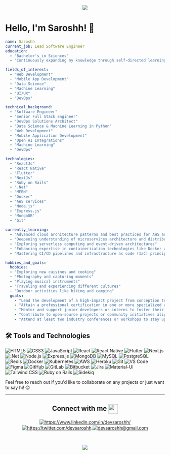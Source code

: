 <p align="center">
  <img src="https://capsule-render.vercel.app/api?type=waving&color=gradient&text=Hello!&height=100&section=header"/>
</p>

# Hello, I'm Saroshh! 👋



```yaml
name: Saroshh
current_job: Lead Software Engineer
education:
  - "Bachelor's in Sciences"
  - "Continuously expanding my knowledge through self-directed learning and professional development courses."

fields_of_interest:
  - "Web Development"
  - "Mobile App Development"
  - "Data Science"
  - "Machine Learning"
  - "UI/UX"
  - "DevOps"

technical_background:
  - "Software Engineer"
  - "Senior Full Stack Engineer"
  - "DevOps Solutions Architect"
  - "Data Science & Machine Learning in Python"
  - "Web Development"
  - "Mobile Application Development"
  - "Open AI Integrations"
  - "Machine Learning"
  - "DevOps"

technologies:
  - "ReactJs"
  - "React Native"
  - "Flutter"
  - "NextJs"
  - "Ruby on Rails"
  - ".Net"
  - "MERN"
  - "Docker"
  - "AWS services"
  - "Node.js"
  - "Express.js"
  - "MongoDB"
  - "Git"
  
currently_learning:
  - "Advanced cloud architecture patterns and best practices for AWS and Azure"
  - "Deepening understanding of microservices architecture and distributed systems"
  - "Exploring serverless computing and event-driven architectures"
  - "Enhancing expertise in containerization technologies like Docker and Kubernetes"
  - "Mastering CI/CD pipelines and infrastructure as code (IaC) principles"

hobbies_and_goals:
  hobbies:
  - "Exploring new cuisines and cooking"
  - "Photography and capturing moments"
  - "Playing musical instruments"
  - "Traveling and experiencing different cultures"
  - "Outdoor activities like hiking and camping"
  goals:
    - "Lead the development of a high-impact project from conception to deployment."
    - "Attain a professional certification in one or more specialized areas (e.g., AWS Solutions Architect, Google Professional Data Engineer)."
    - "Mentor and support junior developers or interns to foster their growth and development."
    - "Contribute to open-source projects or community initiatives aligned with personal interests and expertise."
    - "Attend at least two industry conferences or workshops to stay updated with emerging trends and technologies."

```

## 🛠️ Tools and Technologies

![HTML5](https://img.shields.io/badge/html5-%23E34F26.svg?style=for-the-badge&logo=html5&logoColor=white)
![CSS3](https://img.shields.io/badge/css3-%231572B6.svg?style=for-the-badge&logo=css3&logoColor=white)
![JavaScript](https://img.shields.io/badge/javascript-%23F7DF1E.svg?style=for-the-badge&logo=javascript&logoColor=black)
![React](https://img.shields.io/badge/react-%2320232a.svg?style=for-the-badge&logo=react&logoColor=%2361DAFB)
![React Native](https://img.shields.io/badge/react_native-%2320232a.svg?style=for-the-badge&logo=react&logoColor=%2361DAFB)
![Flutter](https://img.shields.io/badge/flutter-%2302569B.svg?style=for-the-badge&logo=flutter&logoColor=white)
![Next.js](https://img.shields.io/badge/next.js-%23000000.svg?style=for-the-badge&logo=next.js&logoColor=white)
![.Net](https://img.shields.io/badge/.net-%23512BD4.svg?style=for-the-badge&logo=dotnet&logoColor=white)
![Node.js](https://img.shields.io/badge/node.js-%2343853D.svg?style=for-the-badge&logo=node.js&logoColor=white)
![Express.js](https://img.shields.io/badge/express.js-%23404d59.svg?style=for-the-badge&logo=express&logoColor=%2361DAFB)
![MongoDB](https://img.shields.io/badge/mongodb-%234ea94b.svg?style=for-the-badge&logo=mongodb&logoColor=white)
![MySQL](https://img.shields.io/badge/mysql-%2300f.svg?style=for-the-badge&logo=mysql&logoColor=white)
![PostgreSQL](https://img.shields.io/badge/postgresql-%23316192.svg?style=for-the-badge&logo=postgresql&logoColor=white)
![Redis](https://img.shields.io/badge/redis-%23DD0031.svg?style=for-the-badge&logo=redis&logoColor=white)
![Docker](https://img.shields.io/badge/docker-%230db7ed.svg?style=for-the-badge&logo=docker&logoColor=white)
![Kubernetes](https://img.shields.io/badge/kubernetes-%23326ce5.svg?style=for-the-badge&logo=kubernetes&logoColor=white)
![AWS](https://img.shields.io/badge/Amazon_AWS-%23232F3E.svg?style=for-the-badge&logo=amazon-aws&logoColor=white)
![Heroku](https://img.shields.io/badge/heroku-%23430098.svg?style=for-the-badge&logo=heroku&logoColor=white)
![Git](https://img.shields.io/badge/git-%23F05033.svg?style=for-the-badge&logo=git&logoColor=white)
![VS Code](https://img.shields.io/badge/VS%20Code-%23007ACC.svg?style=for-the-badge&logo=visual-studio-code&logoColor=white)
![Figma](https://img.shields.io/badge/figma-%23F24E1E.svg?style=for-the-badge&logo=figma&logoColor=white)
![GitHub](https://img.shields.io/badge/github-%23181717.svg?style=for-the-badge&logo=github&logoColor=white)
![GitLab](https://img.shields.io/badge/gitlab-%23181717.svg?style=for-the-badge&logo=gitlab&logoColor=white)
![Bitbucket](https://img.shields.io/badge/bitbucket-%230047B3.svg?style=for-the-badge&logo=bitbucket&logoColor=white)
![Jira](https://img.shields.io/badge/jira-%230A0FFF.svg?style=for-the-badge&logo=jira&logoColor=white)
![Material-UI](https://img.shields.io/badge/material--ui-%230081CB.svg?style=for-the-badge&logo=material-ui&logoColor=white)
![Tailwind CSS](https://img.shields.io/badge/tailwindcss-%2338B2AC.svg?style=for-the-badge&logo=tailwind-css&logoColor=white)
![Ruby on Rails](https://img.shields.io/badge/ruby_on_rails-%23CC0000.svg?style=for-the-badge&logo=ruby-on-rails&logoColor=white)
![Sidekiq](https://img.shields.io/badge/sidekiq-%232C3E50.svg?style=for-the-badge&logo=sidekiq&logoColor=white)




Feel free to reach out if you'd like to collaborate on any projects or just want to say hi! 😊

---
<!----------------------------------- Social Media Links Section ------------------------------------>
<h2 align="center">
    Connect with me
    <a>
        <img align="center" src="https://user-images.githubusercontent.com/52236473/210716966-d30ec997-ad2d-488e-9406-b7305bb3a72e.png" width="30" />
    <a/>
</h2>
<p align="center">
    <a href="https://www.linkedin.com/in/devsaroshh/">
        <img align="center" src="https://img.shields.io/badge/LinkedIn-0077B5?style=for-the-badge&logo=linkedin&logoColor=white" alt="https://www.linkedin.com/in/devsaroshh/" />
    </a>
    <a href="https://twitter.com/devsaroshh">
        <img align="center" src="https://img.shields.io/badge/Twitter-1DA1F2?style=for-the-badge&logo=twitter&logoColor=white" alt="https://twitter.com/devsaroshh" />
    </a>
    <a title="sumitsharma9968@gmail.com" href="mailto:devsaroshh@gmail.com">
        <img align="center" src="https://img.shields.io/badge/Gmail-D14836?style=for-the-badge&logo=gmail&logoColor=white" alt="devsaroshh@gmail.com" />
    </a>
</p>
<br>


<p align="center">
  <img src="https://capsule-render.vercel.app/api?type=waving&color=gradient&height=100&section=footer"/>
</p>

<!---
devsaroshh/devsaroshh is a ✨ special ✨ repository because its `README.md` (this file) appears on your GitHub profile.
You can click the Preview link to take a look at your changes.
--->
